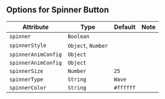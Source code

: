 ## Options for Spinner Button
| Attribute | Type | Default | Note |
|---|---|---|---|
| `spinner` | `Boolean` | | | |
| `spinnerStyle` | `Object`, `Number` | | | |
| `spinnerAnimConfig` | `Object` | | | |
| `spinnerAnimConfig` | `Object` | | | |
| `spinnerSize` | `Number` | `25` | | |
| `spinnerType` | `String` | `Wave` | | |
| `spinnerColor` | `String` | `#ffffff` | | |
